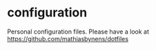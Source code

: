 configuration
=============

Personal configuration files. Please have a look at https://github.com/mathiasbynens/dotfiles
